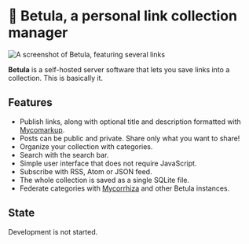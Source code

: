 # 🌳 Betula, a personal link collection manager
![A screenshot of Betula, featuring several links]()

**Betula** is a self-hosted server software that lets you save links into a collection. This is basically it.

## Features
* Publish links, along with optional title and description formatted with [Mycomarkup](https://mycorrhiza.wiki/help/en/mycomarkup).
* Posts can be public and private. Share only what you want to share!
* Organize your collection with categories.
* Search with the search bar.
* Simple user interface that does not  require JavaScript.
* Subscribe with RSS, Atom or JSON feed.
* The whole collection is saved as a single SQLite file.
* Federate categories with [Mycorrhiza](https://mycorrhiza.wiki) and other Betula instances.

## State
Development is not started.

